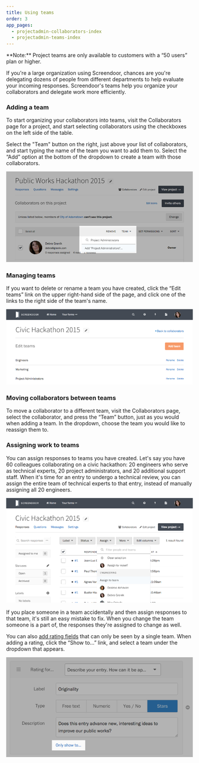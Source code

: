 ```yaml
---
title: Using teams
order: 3
app_pages:
  - projectadmin-collaborators-index
  - projectadmin-teams-index
---
```


<div class='alert'>
    **Note:** Project teams are only available to customers with a &ldquo;50 users&rdquo; plan or higher.
</div>

If you're a large organization using Screendoor, chances are you're delegating dozens of people from different departments to help evaluate your incoming responses. Screendoor's teams help you organize your collaborators and delegate work more efficiently.

### Adding a team

To start organizing your collaborators into teams, visit the Collaborators page for a project, and start selecting collaborators using the checkboxes on the left side of the table.

Select the "Team" button on the right, just above your list of collaborators, and start typing the name of the team you want to add them to. Select the &ldquo;Add&rdquo; option at the bottom of the dropdown to create a team with those collaborators.

![Adding a team from the Collaborators page.](../images/teams_1.png)

### Managing teams

If you want to delete or rename a team you have created, click the &ldquo;Edit teams&rdquo; link on the upper right-hand side of the page, and click one of the links to the right side of the team's name.

![The Edit teams page.](../images/teams_2.png)

### Moving collaborators between teams

To move a collaborator to a different team, visit the Collaborators page, select the collaborator, and press the &ldquo;Team&rdquo; button, just as you would when adding a team. In the dropdown, choose the team you would like to reassign them to.

### Assigning work to teams

You can assign responses to teams you have created. Let's say you have 60 colleagues collaborating on a civic hackathon: 20 engineers who serve as technical experts, 20 project administrators, and 20 additional support staff. When it's time for an entry to undergo a technical review, you can assign the entire team of technical experts to that entry, instead of manually assigning all 20 engineers.

![Assigning work to another team.](../images/teams_3.png)

If you place someone in a team accidentally and then assign responses to that team, it's still an easy mistake to fix. When you change the team someone is a part of, the responses they're assigned to change as well.

You can also [add rating fields](/articles/screendoor/evaluation/setting_up_ratings.html) that can only be seen by a single team. When adding a rating, click the &ldquo;Show to&hellip;&rdquo; link, and select a team under the dropdown that appears.

![Assigning a rating to a team.](../images/teams_4.png)
